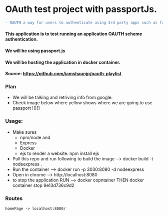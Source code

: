 # OAuth test project with passportJs.

```diff
- OAUTH a way for users to authenticate using 3rd party apps such as facebook google.
```

#### This application is to test running an application OAUTH scheme authentication.
#### We will be using passport.js
#### We will be hosting the application in docker container.
#### Source: https://github.com/iamshaunjp/oauth-playlist

### Plan
- We will be talking and retriving info from google. 
- Check image below where yellow shows where we are going to use passport
!()[]

### Usage:
- Make sures
  - npm/node and 
  - Express
  - Docker
  - ejs to render a website. npm install ejs 
- Pull this repo and run following to build the image --> docker build -t nodeexpress .
- Run the container --> docker run -p 3030:8080 -d nodeexpress
- Open in  chrome --> http://localhost:8080
- to stop the application RUN --> docker copntainer THEN docker container stop 9e13d736c9d2

### Routes
```diff
homePage -> localhost:8080/
```
